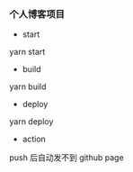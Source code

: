### 个人博客项目

- start

yarn start

- build

yarn build

- deploy

yarn deploy

- action

push 后自动发不到 github page
